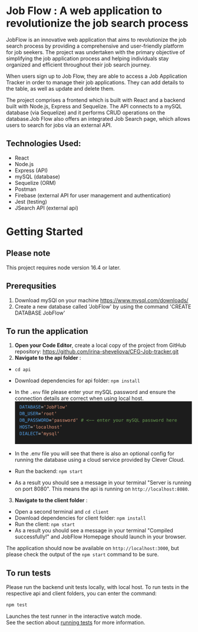 #  Job Flow : A web application to revolutionize the job search process

JobFlow is an innovative web application that aims to revolutionize the job search process by providing a comprehensive and user-friendly platform for job seekers. The project was undertaken with the primary objective of simplifying the job application process and helping individuals stay organized and efficient throughout their job search journey. 

When users sign up to Job Flow, they are able to access a Job Application Tracker in order to manage their job applications. They can add details to the table, as well as update and delete them. 

The project comprises a frontend which is built with React and a backend built with Node.js, Express and Sequelize. The API connects to a mySQL database (via Sequelize) and it performs CRUD operations on the database.Job Flow also offers an integrated Job Search page, which allows users to search for jobs via an external API.


## Technologies Used:

- React
- Node.js
- Express (API)
- mySQL (database)
- Sequelize (ORM)
- Postman
- Firebase (external API for user management and authentication)
- Jest (testing)
- JSearch API (external api)

# Getting Started

## Please note
This project requires node version 16.4 or later.

## Prerequsities
1. Download mySQl on your machine https://www.mysql.com/downloads/
2. Create a new database called 'JobFlow' by using the command 'CREATE DATABASE JobFlow'

## To run the application

1. **Open your Code Editor**, create a local copy of the project from GitHub repository: https://github.com/irina-sheveliova/CFG-Job-tracker.git
2. **Navigate to the api folder** : 
- `cd api`
- Download dependencies for api folder: `npm install`
- In the `.env` file please enter your mySQL password and ensure the connection details are correct when using local host.
![Screenshot of env](env_image.png)

- In the .env file you will see that there is also an optional config for running the database using a cloud service provided by Clever Cloud.

- Run the backend: `npm start`
- As a result you should see a message in your terminal "Server is running on port 8080". This means the api is running on `http://localhost:8080`.


3. **Navigate to the client folder** : 
- Open a second terminal and `cd client`
- Download dependencies for client folder: `npm install`
- Run the client: `npm start`
- As a result you should see a message in your terminal "Compiled successfully!" and JobFlow Homepage should launch in your browser.

The application should now be available on `http://localhost:3000`, but please check the output of the `npm start` command to be sure.


## To run tests
Please run the backend unit tests locally, with local host. 
To run tests in the respective api and client folders, you can enter the command:

```bash
npm test
```

Launches the test runner in the interactive watch mode.\
See the section about [running tests](https://facebook.github.io/create-react-app/docs/running-tests) for more information.

